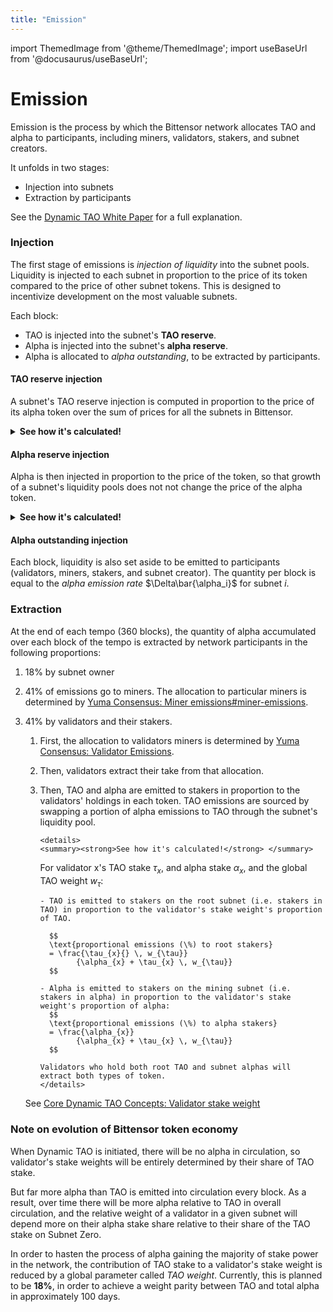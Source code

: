 ```yaml
---
title: "Emission"
---
```


import ThemedImage from '@theme/ThemedImage';
import useBaseUrl from '@docusaurus/useBaseUrl';

# Emission

Emission is the process by which the Bittensor network allocates TAO and alpha to participants, including miners, validators, stakers, and subnet creators.

It unfolds in two stages:

- Injection into subnets
- Extraction by participants

See the [Dynamic TAO White Paper](https://drive.google.com/file/d/1vkuxOFPJyUyoY6dQzfIWwZm2_XL3AEOx/view) for a full explanation.

### Injection

The first stage of emissions is _injection of liquidity_ into the subnet pools. Liquidity is injected to each subnet in proportion to the price of its token compared to the price of other subnet tokens. This is designed to incentivize development on the most valuable subnets.

Each block:

- TAO is injected into the subnet's **TAO reserve**.
- Alpha is injected into the subnet's **alpha reserve**.
- Alpha is allocated to _alpha outstanding_, to be extracted by participants.

#### TAO reserve injection

A subnet's TAO reserve injection is computed in proportion to the price of its alpha token over the sum of prices for all the subnets in Bittensor.

<details>
  <summary><strong>See how it's calculated!</strong></summary>

    Given set $\mathbb{S}$ of all subnets, and a total per block TAO emission $\Delta\bar{\tau}$, which begins at 1 TAO and follows a halving schedule, TAO emission $\Delta\tau_i$ to subnet $i$ with price $p_i$ is:

    $$
    \Delta\tau_i = \Delta\bar{\tau} \times
    \frac
      {p_i}
      {\sum_{j \in \mathbb{S}}
    \bigl(p_j)}
    $$

</details>

#### Alpha reserve injection

Alpha is then injected in proportion to the price of the token, so that growth of a subnet's liquidity pools does not not change the price of the alpha token.

<details>
  <summary><strong>See how it's calculated!</strong></summary>

Recall that token price for a subnet is its TAO in reserve divided by its alpha reserve:

$$
p_i  = \frac
                  {\tau_i}
                  {\alpha_i}
$$

So in order to inject alpha without changing the price, it should follow:

$$
\Delta\alpha_i = \frac
                  {\Delta\tau_i}
                  {p_i}
$$

When we fill in this equation with the previous formula for $\Delta\tau_i$, the price $p_i$ is cancelled out of the equation, yielding:

$$
\Delta\alpha_i =
  \frac
    {\Delta\bar{\tau}}
    {\sum_{j \in \mathbb{S}}
  \bigl(p_j)}
$$

However, alpha injection is also capped at 1 by the algorithm, to prevent runaway inflation. Therefore, with cap or _alpha emission rate_ $\Delta\bar{\alpha_i}$, emission $\Delta\alpha_i$ to subnet $i$ is:

$$
\Delta\alpha_i = \min\left\{
  \frac
    {\Delta\bar{\tau}}
    {\sum_{j \in \mathbb{S}}
  \bigl(p_j)},
  \Delta\bar{\alpha_i} \right\}
$$

The cap or _alpha emission rate_ $\Delta\bar{\alpha_i}$ for subnet $i$, starts at 1 and follows a halving schedule identical to that of TAO, beginning when subnet $i$ is created.

</details>

#### Alpha outstanding injection

Each block, liquidity is also set aside to be emitted to participants (validators, miners, stakers, and subnet creator). The quantity per block is equal to the _alpha emission rate_ $\Delta\bar{\alpha_i}$ for subnet $i$.

### Extraction

At the end of each tempo (360 blocks), the quantity of alpha accumulated over each block of the tempo is extracted by network participants in the following proportions:

1.  18% by subnet owner
1.  41% of emissions go to miners. The allocation to particular miners is determined by [Yuma Consensus: Miner emissions#miner-emissions](./yuma-consensus).
1.  41% by validators and their stakers.

    1.  First, the allocation to validators miners is determined by [Yuma Consensus: Validator Emissions](./yuma-consensus#validator-emissions).
    1.  Then, validators extract their take from that allocation.
    1.  Then, TAO and alpha are emitted to stakers in proportion to the validators' holdings in each token. TAO emissions are sourced by swapping a portion of alpha emissions to TAO through the subnet's liquidity pool.

            <details>
            <summary><strong>See how it's calculated!</strong> </summary>

        For validator x's TAO stake $\tau_x$, and alpha stake $\alpha_x$, and the global TAO weight $w_{\tau}$:

            - TAO is emitted to stakers on the root subnet (i.e. stakers in TAO) in proportion to the validator's stake weight's proportion of TAO.

              $$
              \text{proportional emissions (\%) to root stakers}
              = \frac{\tau_{x}{} \, w_{\tau}}
                    {\alpha_{x} + \tau_{x} \, w_{\tau}}
              $$

            - Alpha is emitted to stakers on the mining subnet (i.e. stakers in alpha) in proportion to the validator's stake weight's proportion of alpha:
              $$
              \text{proportional emissions (\%) to alpha stakers}
              = \frac{\alpha_{x}}
                    {\alpha_{x} + \tau_{x} \, w_{\tau}}
              $$

            Validators who hold both root TAO and subnet alphas will extract both types of token.
            </details>

    See [Core Dynamic TAO Concepts: Validator stake weight](../subnets/understanding-subnets#validator-stake-weight)

### Note on evolution of Bittensor token economy

When Dynamic TAO is initiated, there will be no alpha in circulation, so validator's stake weights will be entirely determined by their share of TAO stake.

But far more alpha than TAO is emitted into circulation every block. As a result, over time there will be more alpha relative to TAO in overall circulation, and the relative weight of a validator in a given subnet will depend more on their alpha stake share relative to their share of the TAO stake on Subnet Zero.

In order to hasten the process of alpha gaining the majority of stake power in the network, the contribution of TAO stake to a validator's stake weight is reduced by a global parameter called _TAO weight_. Currently, this is planned to be **18%**, in order to achieve a weight parity between TAO and total alpha in approximately 100 days.

<center>
<ThemedImage
alt="Curves"
sources={{
    light: useBaseUrl('/img/docs/dynamic-tao/curves.png'),
    dark: useBaseUrl('/img/docs/dynamic-tao/curves.png'),
  }}
style={{width: 650}}
/>
</center>

<br />
